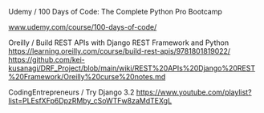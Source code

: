 
Udemy / 100 Days of Code: The Complete Python Pro Bootcamp

www.udemy.com/course/100-days-of-code/


Oreilly / Build REST APIs with Django REST Framework and Python
https://learning.oreilly.com/course/build-rest-apis/9781801819022/
https://github.com/kei-kusanagi/DRF_Project/blob/main/wiki/REST%20APIs%20Django%20REST%20Framework/Oreilly%20curse%20notes.md

CodingEntrepreneurs / Try Django 3.2 
https://www.youtube.com/playlist?list=PLEsfXFp6DpzRMby_cSoWTFw8zaMdTEXgL
